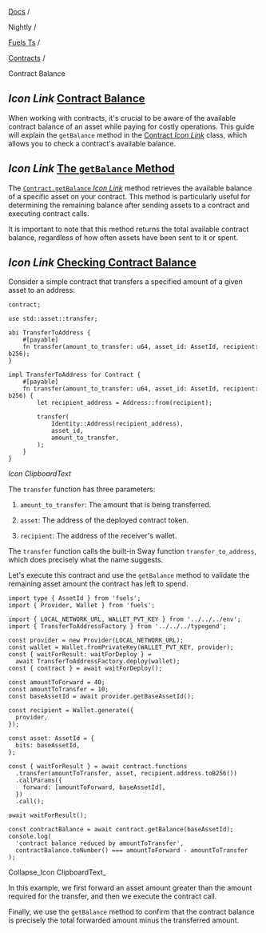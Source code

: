[Docs](https://docs.fuel.network/) /

Nightly  /

[Fuels Ts](https://docs.fuel.network/docs/nightly/fuels-ts/) /

[Contracts](https://docs.fuel.network/docs/nightly/fuels-ts/contracts/) /

Contract Balance

## _Icon Link_ [Contract Balance](https://docs.fuel.network/docs/nightly/fuels-ts/contracts/contract-balance/\#contract-balance)

When working with contracts, it's crucial to be aware of the available contract balance of an asset while paying for costly operations. This guide will explain the `getBalance` method in the [Contract _Icon Link_](https://fuels-ts-docs-api-nightly.vercel.app/classes/_fuel_ts_program.Contract.html) class, which allows you to check a contract's available balance.

## _Icon Link_ [The `getBalance` Method](https://docs.fuel.network/docs/nightly/fuels-ts/contracts/contract-balance/\#the-getbalance-method)

The [`Contract.getBalance` _Icon Link_](https://fuels-ts-docs-api-nightly.vercel.app/classes/_fuel_ts_program.Contract.html#getBalance) method retrieves the available balance of a specific asset on your contract. This method is particularly useful for determining the remaining balance after sending assets to a contract and executing contract calls.

It is important to note that this method returns the total available contract balance, regardless of how often assets have been sent to it or spent.

## _Icon Link_ [Checking Contract Balance](https://docs.fuel.network/docs/nightly/fuels-ts/contracts/contract-balance/\#checking-contract-balance)

Consider a simple contract that transfers a specified amount of a given asset to an address:

```fuel_Box fuel_Box-idXKMmm-css
contract;

use std::asset::transfer;

abi TransferToAddress {
    #[payable]
    fn transfer(amount_to_transfer: u64, asset_id: AssetId, recipient: b256);
}

impl TransferToAddress for Contract {
    #[payable]
    fn transfer(amount_to_transfer: u64, asset_id: AssetId, recipient: b256) {
        let recipient_address = Address::from(recipient);

        transfer(
            Identity::Address(recipient_address),
            asset_id,
            amount_to_transfer,
        );
    }
}
```

_Icon ClipboardText_

The `transfer` function has three parameters:

1. `amount_to_transfer`: The amount that is being transferred.

2. `asset`: The address of the deployed contract token.

3. `recipient`: The address of the receiver's wallet.


The `transfer` function calls the built-in Sway function `transfer_to_address`, which does precisely what the name suggests.

Let's execute this contract and use the `getBalance` method to validate the remaining asset amount the contract has left to spend.

```fuel_Box fuel_Box-idXKMmm-css
import type { AssetId } from 'fuels';
import { Provider, Wallet } from 'fuels';

import { LOCAL_NETWORK_URL, WALLET_PVT_KEY } from '../../../env';
import { TransferToAddressFactory } from '../../../typegend';

const provider = new Provider(LOCAL_NETWORK_URL);
const wallet = Wallet.fromPrivateKey(WALLET_PVT_KEY, provider);
const { waitForResult: waitForDeploy } =
  await TransferToAddressFactory.deploy(wallet);
const { contract } = await waitForDeploy();

const amountToForward = 40;
const amountToTransfer = 10;
const baseAssetId = await provider.getBaseAssetId();

const recipient = Wallet.generate({
  provider,
});

const asset: AssetId = {
  bits: baseAssetId,
};

const { waitForResult } = await contract.functions
  .transfer(amountToTransfer, asset, recipient.address.toB256())
  .callParams({
    forward: [amountToForward, baseAssetId],
  })
  .call();

await waitForResult();

const contractBalance = await contract.getBalance(baseAssetId);
console.log(
  'contract balance reduced by amountToTransfer',
  contractBalance.toNumber() === amountToForward - amountToTransfer
);
```

Collapse_Icon ClipboardText_

In this example, we first forward an asset amount greater than the amount required for the transfer, and then we execute the contract call.

Finally, we use the `getBalance` method to confirm that the contract balance is precisely the total forwarded amount minus the transferred amount.